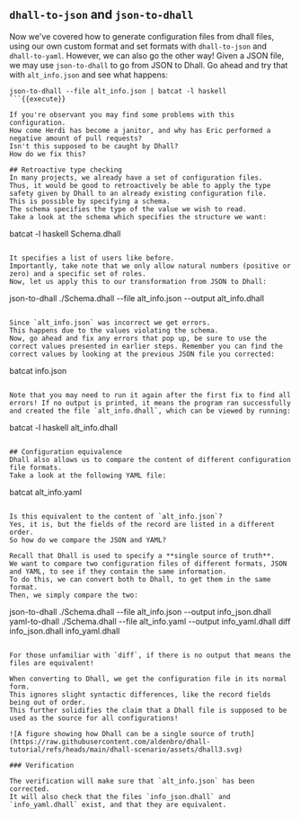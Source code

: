 ## `dhall-to-json` and `json-to-dhall`
Now we've covered how to generate configuration files from dhall files, using our own custom format and set formats with `dhall-to-json` and `dhall-to-yaml`.
However, we can also go the other way!
Given a JSON file, we may use `json-to-dhall` to go from JSON to Dhall.
Go ahead and try that with `alt_info.json` and see what happens:

```
json-to-dhall --file alt_info.json | batcat -l haskell
```{{execute}}

If you're observant you may find some problems with this configuration.
How come Herdi has become a janitor, and why has Eric performed a negative amount of pull requests?
Isn't this supposed to be caught by Dhall?
How do we fix this?

## Retroactive type checking
In many projects, we already have a set of configuration files.
Thus, it would be good to retroactively be able to apply the type safety given by Dhall to an already existing configuration file.
This is possible by specifying a schema.
The schema specifies the type of the value we wish to read.
Take a look at the schema which specifies the structure we want:

```
batcat -l haskell Schema.dhall
```{{execute}}

It specifies a list of users like before.
Importantly, take note that we only allow natural numbers (positive or zero) and a specific set of roles.
Now, let us apply this to our transformation from JSON to Dhall:

```
json-to-dhall ./Schema.dhall --file alt_info.json --output alt_info.dhall
```{{execute}}

Since `alt_info.json` was incorrect we get errors.
This happens due to the values violating the schema.
Now, go ahead and fix any errors that pop up, be sure to use the correct values presented in earlier steps. Remember you can find the correct values by looking at the previous JSON file you corrected:

```
batcat info.json
```{{execute}}

Note that you may need to run it again after the first fix to find all errors! If no output is printed, it means the program ran successfully and created the file `alt_info.dhall`, which can be viewed by running:

```
batcat -l haskell alt_info.dhall
```{{execute}}

## Configuration equivalence
Dhall also allows us to compare the content of different configuration file formats.
Take a look at the following YAML file:

```
batcat alt_info.yaml
```{{execute}}

Is this equivalent to the content of `alt_info.json`?
Yes, it is, but the fields of the record are listed in a different order.
So how do we compare the JSON and YAML?

Recall that Dhall is used to specify a **single source of truth**. 
We want to compare two configuration files of different formats, JSON and YAML, to see if they contain the same information.
To do this, we can convert both to Dhall, to get them in the same format.
Then, we simply compare the two:

```
json-to-dhall ./Schema.dhall --file alt_info.json --output info_json.dhall
yaml-to-dhall ./Schema.dhall --file alt_info.yaml --output info_yaml.dhall
diff info_json.dhall info_yaml.dhall
```{{execute}}

For those unfamiliar with `diff`, if there is no output that means the files are equivalent!

When converting to Dhall, we get the configuration file in its normal form.
This ignores slight syntactic differences, like the record fields being out of order.
This further solidifies the claim that a Dhall file is supposed to be used as the source for all configurations!

![A figure showing how Dhall can be a single source of truth](https://raw.githubusercontent.com/aldenbro/dhall-tutorial/refs/heads/main/dhall-scenario/assets/dhall3.svg)

### Verification

The verification will make sure that `alt_info.json` has been corrected.
It will also check that the files `info_json.dhall` and `info_yaml.dhall` exist, and that they are equivalent.
